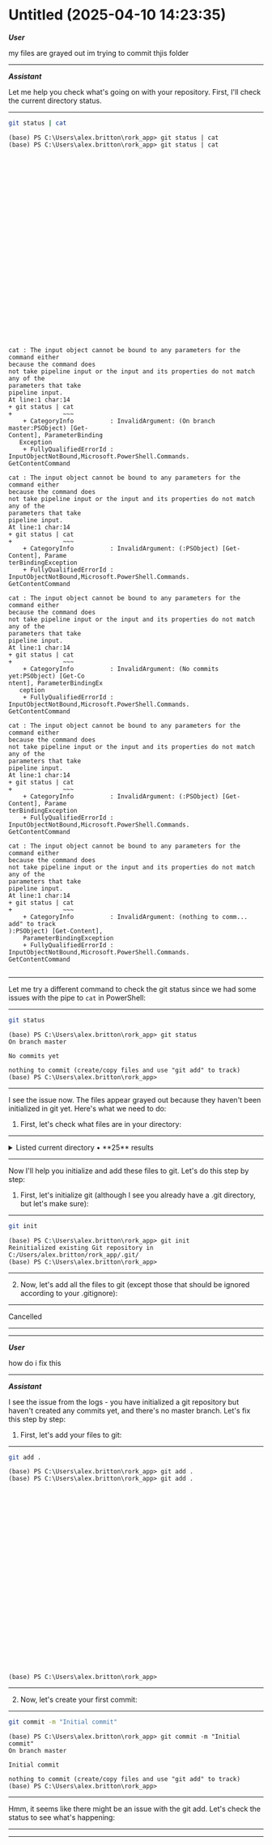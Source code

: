 <!-- Generated by SpecStory -->

# Untitled (2025-04-10 14:23:35)

_**User**_

my files are grayed out im trying to commit thjis folder

---

_**Assistant**_

Let me help you check what's going on with your repository. First, I'll check the current directory status.

---

```bash
git status | cat
```

```
(base) PS C:\Users\alex.britton\rork_app> git status | cat
(base) PS C:\Users\alex.britton\rork_app> git status | cat




























cat : The input object cannot be bound to any parameters for the command either
because the command does 
not take pipeline input or the input and its properties do not match any of the
parameters that take 
pipeline input.
At line:1 char:14
+ git status | cat
+              ~~~
    + CategoryInfo          : InvalidArgument: (On branch master:PSObject) [Get-
Content], ParameterBinding 
   Exception
    + FullyQualifiedErrorId : InputObjectNotBound,Microsoft.PowerShell.Commands.
GetContentCommand
 
cat : The input object cannot be bound to any parameters for the command either
because the command does 
not take pipeline input or the input and its properties do not match any of the
parameters that take 
pipeline input.
At line:1 char:14
+ git status | cat
+              ~~~
    + CategoryInfo          : InvalidArgument: (:PSObject) [Get-Content], Parame
terBindingException
    + FullyQualifiedErrorId : InputObjectNotBound,Microsoft.PowerShell.Commands.
GetContentCommand

cat : The input object cannot be bound to any parameters for the command either
because the command does    
not take pipeline input or the input and its properties do not match any of the
parameters that take        
pipeline input.
At line:1 char:14
+ git status | cat
+              ~~~
    + CategoryInfo          : InvalidArgument: (No commits yet:PSObject) [Get-Co
ntent], ParameterBindingEx  
   ception
    + FullyQualifiedErrorId : InputObjectNotBound,Microsoft.PowerShell.Commands.
GetContentCommand

cat : The input object cannot be bound to any parameters for the command either
because the command does 
not take pipeline input or the input and its properties do not match any of the
parameters that take        
pipeline input.
At line:1 char:14
+ git status | cat
+              ~~~
    + CategoryInfo          : InvalidArgument: (:PSObject) [Get-Content], Parame
terBindingException
    + FullyQualifiedErrorId : InputObjectNotBound,Microsoft.PowerShell.Commands.
GetContentCommand

cat : The input object cannot be bound to any parameters for the command either
because the command does    
not take pipeline input or the input and its properties do not match any of the
parameters that take        
pipeline input.
At line:1 char:14
+ git status | cat
+              ~~~
    + CategoryInfo          : InvalidArgument: (nothing to comm... add" to track
):PSObject) [Get-Content],  
    ParameterBindingException
    + FullyQualifiedErrorId : InputObjectNotBound,Microsoft.PowerShell.Commands.
GetContentCommand


```

---

Let me try a different command to check the git status since we had some issues with the pipe to `cat` in PowerShell:

---

```bash
git status
```

```
(base) PS C:\Users\alex.britton\rork_app> git status
On branch master

No commits yet

nothing to commit (create/copy files and use "git add" to track)
(base) PS C:\Users\alex.britton\rork_app>
```

---

I see the issue now. The files appear grayed out because they haven't been initialized in git yet. Here's what we need to do:

1. First, let's check what files are in your directory:

---

<details>
            <summary>Listed current directory • **25** results</summary>
        
| Name |
|-------|
| 📁 `.git` |
| 📁 `.git-proper` |
| 📄 `.gitignore` |
| 📄 `expo-env.d.ts` |
| 📄 `package-lock.json` |
| 📁 `node_modules` |
| 📄 `package.json` |
| 📄 `.env` |
| 📁 `.expo` |
| 📄 `test-mcp.ps1` |
| 📄 `App.tsx` |
| 📁 `src` |
| 📁 `.cursor` |
| 📁 `.specstory` |
| 📁 `lib` |
| 📁 `components` |
| 📁 `store` |
| 📁 `types` |
| 📁 `assets` |
| 📁 `constants` |
| 📄 `tsconfig.json` |
| 📁 `app` |
| 📄 `vercel.json` |
| 📄 `bun.lock` |
| 📄 `app.json` |

</details>

---

Now I'll help you initialize and add these files to git. Let's do this step by step:

1. First, let's initialize git (although I see you already have a .git directory, but let's make sure):

---

```bash
git init
```

```
(base) PS C:\Users\alex.britton\rork_app> git init
Reinitialized existing Git repository in C:/Users/alex.britton/rork_app/.git/
(base) PS C:\Users\alex.britton\rork_app>
```

---

2. Now, let's add all the files to git (except those that should be ignored according to your .gitignore):

---

Cancelled

---



---

_**User**_

how do i fix this

---

_**Assistant**_

I see the issue from the logs - you have initialized a git repository but haven't created any commits yet, and there's no master branch. Let's fix this step by step:

1. First, let's add your files to git:

---

```bash
git add .
```

```
(base) PS C:\Users\alex.britton\rork_app> git add .
(base) PS C:\Users\alex.britton\rork_app> git add .



























(base) PS C:\Users\alex.britton\rork_app>
```

---

2. Now, let's create your first commit:

---

```bash
git commit -m "Initial commit"
```

```
(base) PS C:\Users\alex.britton\rork_app> git commit -m "Initial commit"
On branch master

Initial commit

nothing to commit (create/copy files and use "git add" to track)
(base) PS C:\Users\alex.britton\rork_app>
```

---

Hmm, it seems like there might be an issue with the git add. Let's check the status to see what's happening:

---



---

